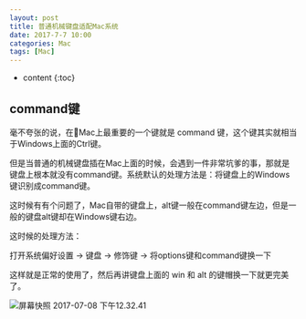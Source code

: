 ```yaml
---
layout: post
title: 普通机械键盘适配Mac系统
date: 2017-7-7 10:00
categories: Mac
tags: [Mac]
---
```


* content
{:toc}
## command键

毫不夸张的说，在Mac上最重要的一个键就是 command 键，这个键其实就相当于Windows上面的Ctrl键。

但是当普通的机械键盘插在Mac上面的时候，会遇到一件非常坑爹的事，那就是键盘上根本就没有command键。系统默认的处理方法是：将键盘上的Windows键识别成command键。

这时候有有个问题了，Mac自带的键盘上，alt键一般在command键左边，但是一般的键盘alt键却在Windows键右边。

这时候的处理方法：

打开系统偏好设置 -> 键盘 -> 修饰键 -> 将options键和command键换一下

这样就是正常的使用了，然后再讲键盘上面的 win 和 alt 的键帽换一下就更完美了。

![屏幕快照 2017-07-08 下午12.32.41](https://ws3.sinaimg.cn/large/006tNbRwly1fhcdbzx7b6j311c0wcdjs.jpg)
